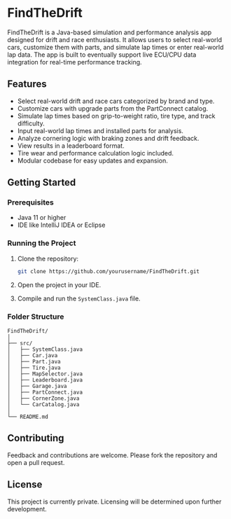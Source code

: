 # FindTheDrift

FindTheDrift is a Java-based simulation and performance analysis app designed for drift and race enthusiasts. It allows users to select real-world cars, customize them with parts, and simulate lap times or enter real-world lap data. The app is built to eventually support live ECU/CPU data integration for real-time performance tracking.

## Features

- Select real-world drift and race cars categorized by brand and type.
- Customize cars with upgrade parts from the PartConnect catalog.
- Simulate lap times based on grip-to-weight ratio, tire type, and track difficulty.
- Input real-world lap times and installed parts for analysis.
- Analyze cornering logic with braking zones and drift feedback.
- View results in a leaderboard format.
- Tire wear and performance calculation logic included.
- Modular codebase for easy updates and expansion.

## Getting Started

### Prerequisites

- Java 11 or higher
- IDE like IntelliJ IDEA or Eclipse

### Running the Project

1. Clone the repository:
   ```bash
   git clone https://github.com/yourusername/FindTheDrift.git
   ```

2. Open the project in your IDE.

3. Compile and run the `SystemClass.java` file.

### Folder Structure

```
FindTheDrift/
│
├── src/
│   ├── SystemClass.java
│   ├── Car.java
│   ├── Part.java
│   ├── Tire.java
│   ├── MapSelector.java
│   ├── Leaderboard.java
│   ├── Garage.java
│   ├── PartConnect.java
│   ├── CornerZone.java
│   └── CarCatalog.java
│
└── README.md
```

## Contributing

Feedback and contributions are welcome. Please fork the repository and open a pull request.

## License

This project is currently private. Licensing will be determined upon further development.
